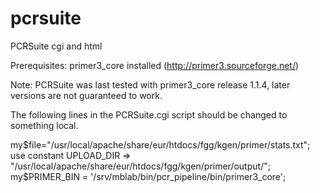 # pcrsuite
PCRSuite cgi and html

Prerequisites: primer3_core installed (http://primer3.sourceforge.net/)

Note: PCRSuite was last tested with primer3_core release 1.1.4, later versions are not guaranteed to work.

The following lines in the PCRSuite.cgi script should be changed to something local.

my$file="/usr/local/apache/share/eur/htdocs/fgg/kgen/primer/stats.txt";
  use constant UPLOAD_DIR => "/usr/local/apache/share/eur/htdocs/fgg/kgen/primer/output/";
  my$PRIMER_BIN = '/srv/mblab/bin/pcr_pipeline/bin/primer3_core';
